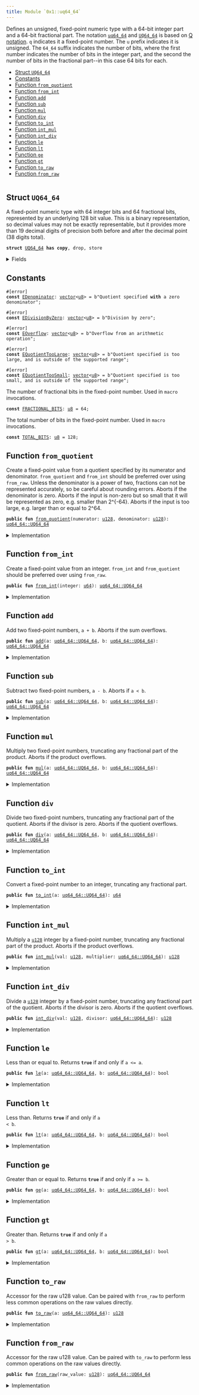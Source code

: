 ```yaml
---
title: Module `0x1::uq64_64`
---
```


Defines an unsigned, fixed-point numeric type with a 64-bit integer part and a 64-bit fractional
part. The notation <code><a href="uq64_64.md#0x1_uq64_64">uq64_64</a></code> and <code><a href="uq64_64.md#0x1_uq64_64_UQ64_64">UQ64_64</a></code> is based on
[Q notation](https://en.wikipedia.org/wiki/Q_(number_format)). <code>q</code> indicates it a fixed-point
number. The <code>u</code> prefix indicates it is unsigned. The <code>64_64</code> suffix indicates the number of
bits, where the first number indicates the number of bits in the integer part, and the second
the number of bits in the fractional part--in this case 64 bits for each.


-  [Struct `UQ64_64`](#0x1_uq64_64_UQ64_64)
-  [Constants](#@Constants_0)
-  [Function `from_quotient`](#0x1_uq64_64_from_quotient)
-  [Function `from_int`](#0x1_uq64_64_from_int)
-  [Function `add`](#0x1_uq64_64_add)
-  [Function `sub`](#0x1_uq64_64_sub)
-  [Function `mul`](#0x1_uq64_64_mul)
-  [Function `div`](#0x1_uq64_64_div)
-  [Function `to_int`](#0x1_uq64_64_to_int)
-  [Function `int_mul`](#0x1_uq64_64_int_mul)
-  [Function `int_div`](#0x1_uq64_64_int_div)
-  [Function `le`](#0x1_uq64_64_le)
-  [Function `lt`](#0x1_uq64_64_lt)
-  [Function `ge`](#0x1_uq64_64_ge)
-  [Function `gt`](#0x1_uq64_64_gt)
-  [Function `to_raw`](#0x1_uq64_64_to_raw)
-  [Function `from_raw`](#0x1_uq64_64_from_raw)


<pre><code></code></pre>



<a name="0x1_uq64_64_UQ64_64"></a>

## Struct `UQ64_64`

A fixed-point numeric type with 64 integer bits and 64 fractional bits, represented by an
underlying 128 bit value. This is a binary representation, so decimal values may not be exactly
representable, but it provides more than 19 decimal digits of precision both before and after
the decimal point (38 digits total).


<pre><code><b>struct</b> <a href="uq64_64.md#0x1_uq64_64_UQ64_64">UQ64_64</a> <b>has</b> <b>copy</b>, drop, store
</code></pre>



<details>
<summary>Fields</summary>


<dl>
<dt>
<code>pos0: <a href="u128.md#0x1_u128">u128</a></code>
</dt>
<dd>

</dd>
</dl>


</details>

<a name="@Constants_0"></a>

## Constants


<a name="0x1_uq64_64_EDenominator"></a>



<pre><code>#[error]
<b>const</b> <a href="uq64_64.md#0x1_uq64_64_EDenominator">EDenominator</a>: <a href="vector.md#0x1_vector">vector</a>&lt;<a href="u8.md#0x1_u8">u8</a>&gt; = b"Quotient specified <b>with</b> a zero denominator";
</code></pre>



<a name="0x1_uq64_64_EDivisionByZero"></a>



<pre><code>#[error]
<b>const</b> <a href="uq64_64.md#0x1_uq64_64_EDivisionByZero">EDivisionByZero</a>: <a href="vector.md#0x1_vector">vector</a>&lt;<a href="u8.md#0x1_u8">u8</a>&gt; = b"Division by zero";
</code></pre>



<a name="0x1_uq64_64_EOverflow"></a>



<pre><code>#[error]
<b>const</b> <a href="uq64_64.md#0x1_uq64_64_EOverflow">EOverflow</a>: <a href="vector.md#0x1_vector">vector</a>&lt;<a href="u8.md#0x1_u8">u8</a>&gt; = b"Overflow from an arithmetic operation";
</code></pre>



<a name="0x1_uq64_64_EQuotientTooLarge"></a>



<pre><code>#[error]
<b>const</b> <a href="uq64_64.md#0x1_uq64_64_EQuotientTooLarge">EQuotientTooLarge</a>: <a href="vector.md#0x1_vector">vector</a>&lt;<a href="u8.md#0x1_u8">u8</a>&gt; = b"Quotient specified is too large, and is outside of the supported range";
</code></pre>



<a name="0x1_uq64_64_EQuotientTooSmall"></a>



<pre><code>#[error]
<b>const</b> <a href="uq64_64.md#0x1_uq64_64_EQuotientTooSmall">EQuotientTooSmall</a>: <a href="vector.md#0x1_vector">vector</a>&lt;<a href="u8.md#0x1_u8">u8</a>&gt; = b"Quotient specified is too small, and is outside of the supported range";
</code></pre>



<a name="0x1_uq64_64_FRACTIONAL_BITS"></a>

The number of fractional bits in the fixed-point number. Used in <code>macro</code> invocations.


<pre><code><b>const</b> <a href="uq64_64.md#0x1_uq64_64_FRACTIONAL_BITS">FRACTIONAL_BITS</a>: <a href="u8.md#0x1_u8">u8</a> = 64;
</code></pre>



<a name="0x1_uq64_64_TOTAL_BITS"></a>

The total number of bits in the fixed-point number. Used in <code>macro</code> invocations.


<pre><code><b>const</b> <a href="uq64_64.md#0x1_uq64_64_TOTAL_BITS">TOTAL_BITS</a>: <a href="u8.md#0x1_u8">u8</a> = 128;
</code></pre>



<a name="0x1_uq64_64_from_quotient"></a>

## Function `from_quotient`

Create a fixed-point value from a quotient specified by its numerator and denominator.
<code>from_quotient</code> and <code>from_int</code> should be preferred over using <code>from_raw</code>.
Unless the denominator is a power of two, fractions can not be represented accurately,
so be careful about rounding errors.
Aborts if the denominator is zero.
Aborts if the input is non-zero but so small that it will be represented as zero, e.g. smaller
than 2^{-64}.
Aborts if the input is too large, e.g. larger than or equal to 2^64.


<pre><code><b>public</b> <b>fun</b> <a href="uq64_64.md#0x1_uq64_64_from_quotient">from_quotient</a>(numerator: <a href="u128.md#0x1_u128">u128</a>, denominator: <a href="u128.md#0x1_u128">u128</a>): <a href="uq64_64.md#0x1_uq64_64_UQ64_64">uq64_64::UQ64_64</a>
</code></pre>



<details>
<summary>Implementation</summary>


<pre><code><b>public</b> <b>fun</b> <a href="uq64_64.md#0x1_uq64_64_from_quotient">from_quotient</a>(numerator: <a href="u128.md#0x1_u128">u128</a>, denominator: <a href="u128.md#0x1_u128">u128</a>): <a href="uq64_64.md#0x1_uq64_64_UQ64_64">UQ64_64</a> {
    <a href="uq64_64.md#0x1_uq64_64_UQ64_64">UQ64_64</a>(std::macros::uq_from_quotient!&lt;<a href="u128.md#0x1_u128">u128</a>, <a href="u256.md#0x1_u256">u256</a>&gt;(
        numerator,
        denominator,
        std::u128::max_value!(),
        <a href="uq64_64.md#0x1_uq64_64_TOTAL_BITS">TOTAL_BITS</a>,
        <a href="uq64_64.md#0x1_uq64_64_FRACTIONAL_BITS">FRACTIONAL_BITS</a>,
        <b>abort</b> <a href="uq64_64.md#0x1_uq64_64_EDenominator">EDenominator</a>,
        <b>abort</b> <a href="uq64_64.md#0x1_uq64_64_EQuotientTooSmall">EQuotientTooSmall</a>,
        <b>abort</b> <a href="uq64_64.md#0x1_uq64_64_EQuotientTooLarge">EQuotientTooLarge</a>,
    ))
}
</code></pre>



</details>

<a name="0x1_uq64_64_from_int"></a>

## Function `from_int`

Create a fixed-point value from an integer.
<code>from_int</code> and <code>from_quotient</code> should be preferred over using <code>from_raw</code>.


<pre><code><b>public</b> <b>fun</b> <a href="uq64_64.md#0x1_uq64_64_from_int">from_int</a>(integer: <a href="u64.md#0x1_u64">u64</a>): <a href="uq64_64.md#0x1_uq64_64_UQ64_64">uq64_64::UQ64_64</a>
</code></pre>



<details>
<summary>Implementation</summary>


<pre><code><b>public</b> <b>fun</b> <a href="uq64_64.md#0x1_uq64_64_from_int">from_int</a>(integer: <a href="u64.md#0x1_u64">u64</a>): <a href="uq64_64.md#0x1_uq64_64_UQ64_64">UQ64_64</a> {
    <a href="uq64_64.md#0x1_uq64_64_UQ64_64">UQ64_64</a>(std::macros::uq_from_int!(integer, <a href="uq64_64.md#0x1_uq64_64_FRACTIONAL_BITS">FRACTIONAL_BITS</a>))
}
</code></pre>



</details>

<a name="0x1_uq64_64_add"></a>

## Function `add`

Add two fixed-point numbers, <code>a + b</code>.
Aborts if the sum overflows.


<pre><code><b>public</b> <b>fun</b> <a href="uq64_64.md#0x1_uq64_64_add">add</a>(a: <a href="uq64_64.md#0x1_uq64_64_UQ64_64">uq64_64::UQ64_64</a>, b: <a href="uq64_64.md#0x1_uq64_64_UQ64_64">uq64_64::UQ64_64</a>): <a href="uq64_64.md#0x1_uq64_64_UQ64_64">uq64_64::UQ64_64</a>
</code></pre>



<details>
<summary>Implementation</summary>


<pre><code><b>public</b> <b>fun</b> <a href="uq64_64.md#0x1_uq64_64_add">add</a>(a: <a href="uq64_64.md#0x1_uq64_64_UQ64_64">UQ64_64</a>, b: <a href="uq64_64.md#0x1_uq64_64_UQ64_64">UQ64_64</a>): <a href="uq64_64.md#0x1_uq64_64_UQ64_64">UQ64_64</a> {
    <a href="uq64_64.md#0x1_uq64_64_UQ64_64">UQ64_64</a>(std::macros::uq_add!&lt;<a href="u128.md#0x1_u128">u128</a>, <a href="u256.md#0x1_u256">u256</a>&gt;(
        a.0,
        b.0,
        std::u128::max_value!(),
        <b>abort</b> <a href="uq64_64.md#0x1_uq64_64_EOverflow">EOverflow</a>,
    ))
}
</code></pre>



</details>

<a name="0x1_uq64_64_sub"></a>

## Function `sub`

Subtract two fixed-point numbers, <code>a - b</code>.
Aborts if <code>a &lt; b</code>.


<pre><code><b>public</b> <b>fun</b> <a href="uq64_64.md#0x1_uq64_64_sub">sub</a>(a: <a href="uq64_64.md#0x1_uq64_64_UQ64_64">uq64_64::UQ64_64</a>, b: <a href="uq64_64.md#0x1_uq64_64_UQ64_64">uq64_64::UQ64_64</a>): <a href="uq64_64.md#0x1_uq64_64_UQ64_64">uq64_64::UQ64_64</a>
</code></pre>



<details>
<summary>Implementation</summary>


<pre><code><b>public</b> <b>fun</b> <a href="uq64_64.md#0x1_uq64_64_sub">sub</a>(a: <a href="uq64_64.md#0x1_uq64_64_UQ64_64">UQ64_64</a>, b: <a href="uq64_64.md#0x1_uq64_64_UQ64_64">UQ64_64</a>): <a href="uq64_64.md#0x1_uq64_64_UQ64_64">UQ64_64</a> {
    <a href="uq64_64.md#0x1_uq64_64_UQ64_64">UQ64_64</a>(std::macros::uq_sub!(a.0, b.0, <b>abort</b> <a href="uq64_64.md#0x1_uq64_64_EOverflow">EOverflow</a>))
}
</code></pre>



</details>

<a name="0x1_uq64_64_mul"></a>

## Function `mul`

Multiply two fixed-point numbers, truncating any fractional part of the product.
Aborts if the product overflows.


<pre><code><b>public</b> <b>fun</b> <a href="uq64_64.md#0x1_uq64_64_mul">mul</a>(a: <a href="uq64_64.md#0x1_uq64_64_UQ64_64">uq64_64::UQ64_64</a>, b: <a href="uq64_64.md#0x1_uq64_64_UQ64_64">uq64_64::UQ64_64</a>): <a href="uq64_64.md#0x1_uq64_64_UQ64_64">uq64_64::UQ64_64</a>
</code></pre>



<details>
<summary>Implementation</summary>


<pre><code><b>public</b> <b>fun</b> <a href="uq64_64.md#0x1_uq64_64_mul">mul</a>(a: <a href="uq64_64.md#0x1_uq64_64_UQ64_64">UQ64_64</a>, b: <a href="uq64_64.md#0x1_uq64_64_UQ64_64">UQ64_64</a>): <a href="uq64_64.md#0x1_uq64_64_UQ64_64">UQ64_64</a> {
    <a href="uq64_64.md#0x1_uq64_64_UQ64_64">UQ64_64</a>(<a href="uq64_64.md#0x1_uq64_64_int_mul">int_mul</a>(a.0, b))
}
</code></pre>



</details>

<a name="0x1_uq64_64_div"></a>

## Function `div`

Divide two fixed-point numbers, truncating any fractional part of the quotient.
Aborts if the divisor is zero.
Aborts if the quotient overflows.


<pre><code><b>public</b> <b>fun</b> <a href="uq64_64.md#0x1_uq64_64_div">div</a>(a: <a href="uq64_64.md#0x1_uq64_64_UQ64_64">uq64_64::UQ64_64</a>, b: <a href="uq64_64.md#0x1_uq64_64_UQ64_64">uq64_64::UQ64_64</a>): <a href="uq64_64.md#0x1_uq64_64_UQ64_64">uq64_64::UQ64_64</a>
</code></pre>



<details>
<summary>Implementation</summary>


<pre><code><b>public</b> <b>fun</b> <a href="uq64_64.md#0x1_uq64_64_div">div</a>(a: <a href="uq64_64.md#0x1_uq64_64_UQ64_64">UQ64_64</a>, b: <a href="uq64_64.md#0x1_uq64_64_UQ64_64">UQ64_64</a>): <a href="uq64_64.md#0x1_uq64_64_UQ64_64">UQ64_64</a> {
    <a href="uq64_64.md#0x1_uq64_64_UQ64_64">UQ64_64</a>(<a href="uq64_64.md#0x1_uq64_64_int_div">int_div</a>(a.0, b))
}
</code></pre>



</details>

<a name="0x1_uq64_64_to_int"></a>

## Function `to_int`

Convert a fixed-point number to an integer, truncating any fractional part.


<pre><code><b>public</b> <b>fun</b> <a href="uq64_64.md#0x1_uq64_64_to_int">to_int</a>(a: <a href="uq64_64.md#0x1_uq64_64_UQ64_64">uq64_64::UQ64_64</a>): <a href="u64.md#0x1_u64">u64</a>
</code></pre>



<details>
<summary>Implementation</summary>


<pre><code><b>public</b> <b>fun</b> <a href="uq64_64.md#0x1_uq64_64_to_int">to_int</a>(a: <a href="uq64_64.md#0x1_uq64_64_UQ64_64">UQ64_64</a>): <a href="u64.md#0x1_u64">u64</a> {
    std::macros::uq_to_int!(a.0, <a href="uq64_64.md#0x1_uq64_64_FRACTIONAL_BITS">FRACTIONAL_BITS</a>)
}
</code></pre>



</details>

<a name="0x1_uq64_64_int_mul"></a>

## Function `int_mul`

Multiply a <code><a href="u128.md#0x1_u128">u128</a></code> integer by a fixed-point number, truncating any fractional part of the product.
Aborts if the product overflows.


<pre><code><b>public</b> <b>fun</b> <a href="uq64_64.md#0x1_uq64_64_int_mul">int_mul</a>(val: <a href="u128.md#0x1_u128">u128</a>, multiplier: <a href="uq64_64.md#0x1_uq64_64_UQ64_64">uq64_64::UQ64_64</a>): <a href="u128.md#0x1_u128">u128</a>
</code></pre>



<details>
<summary>Implementation</summary>


<pre><code><b>public</b> <b>fun</b> <a href="uq64_64.md#0x1_uq64_64_int_mul">int_mul</a>(val: <a href="u128.md#0x1_u128">u128</a>, multiplier: <a href="uq64_64.md#0x1_uq64_64_UQ64_64">UQ64_64</a>): <a href="u128.md#0x1_u128">u128</a> {
    std::macros::uq_int_mul!&lt;<a href="u128.md#0x1_u128">u128</a>, <a href="u256.md#0x1_u256">u256</a>&gt;(
        val,
        multiplier.0,
        std::u128::max_value!(),
        <a href="uq64_64.md#0x1_uq64_64_FRACTIONAL_BITS">FRACTIONAL_BITS</a>,
        <b>abort</b> <a href="uq64_64.md#0x1_uq64_64_EOverflow">EOverflow</a>,
    )
}
</code></pre>



</details>

<a name="0x1_uq64_64_int_div"></a>

## Function `int_div`

Divide a <code><a href="u128.md#0x1_u128">u128</a></code> integer by a fixed-point number, truncating any fractional part of the quotient.
Aborts if the divisor is zero.
Aborts if the quotient overflows.


<pre><code><b>public</b> <b>fun</b> <a href="uq64_64.md#0x1_uq64_64_int_div">int_div</a>(val: <a href="u128.md#0x1_u128">u128</a>, divisor: <a href="uq64_64.md#0x1_uq64_64_UQ64_64">uq64_64::UQ64_64</a>): <a href="u128.md#0x1_u128">u128</a>
</code></pre>



<details>
<summary>Implementation</summary>


<pre><code><b>public</b> <b>fun</b> <a href="uq64_64.md#0x1_uq64_64_int_div">int_div</a>(val: <a href="u128.md#0x1_u128">u128</a>, divisor: <a href="uq64_64.md#0x1_uq64_64_UQ64_64">UQ64_64</a>): <a href="u128.md#0x1_u128">u128</a> {
    std::macros::uq_int_div!&lt;<a href="u128.md#0x1_u128">u128</a>, <a href="u256.md#0x1_u256">u256</a>&gt;(
        val,
        divisor.0,
        std::u128::max_value!(),
        <a href="uq64_64.md#0x1_uq64_64_FRACTIONAL_BITS">FRACTIONAL_BITS</a>,
        <b>abort</b> <a href="uq64_64.md#0x1_uq64_64_EDivisionByZero">EDivisionByZero</a>,
        <b>abort</b> <a href="uq64_64.md#0x1_uq64_64_EOverflow">EOverflow</a>,
    )
}
</code></pre>



</details>

<a name="0x1_uq64_64_le"></a>

## Function `le`

Less than or equal to. Returns <code><b>true</b></code> if and only if <code>a &lt;= a</code>.


<pre><code><b>public</b> <b>fun</b> <a href="uq64_64.md#0x1_uq64_64_le">le</a>(a: <a href="uq64_64.md#0x1_uq64_64_UQ64_64">uq64_64::UQ64_64</a>, b: <a href="uq64_64.md#0x1_uq64_64_UQ64_64">uq64_64::UQ64_64</a>): bool
</code></pre>



<details>
<summary>Implementation</summary>


<pre><code><b>public</b> <b>fun</b> <a href="uq64_64.md#0x1_uq64_64_le">le</a>(a: <a href="uq64_64.md#0x1_uq64_64_UQ64_64">UQ64_64</a>, b: <a href="uq64_64.md#0x1_uq64_64_UQ64_64">UQ64_64</a>): bool {
    a.0 &lt;= b.0
}
</code></pre>



</details>

<a name="0x1_uq64_64_lt"></a>

## Function `lt`

Less than. Returns <code><b>true</b></code> if and only if <code>a &lt; b</code>.


<pre><code><b>public</b> <b>fun</b> <a href="uq64_64.md#0x1_uq64_64_lt">lt</a>(a: <a href="uq64_64.md#0x1_uq64_64_UQ64_64">uq64_64::UQ64_64</a>, b: <a href="uq64_64.md#0x1_uq64_64_UQ64_64">uq64_64::UQ64_64</a>): bool
</code></pre>



<details>
<summary>Implementation</summary>


<pre><code><b>public</b> <b>fun</b> <a href="uq64_64.md#0x1_uq64_64_lt">lt</a>(a: <a href="uq64_64.md#0x1_uq64_64_UQ64_64">UQ64_64</a>, b: <a href="uq64_64.md#0x1_uq64_64_UQ64_64">UQ64_64</a>): bool {
    a.0 &lt; b.0
}
</code></pre>



</details>

<a name="0x1_uq64_64_ge"></a>

## Function `ge`

Greater than or equal to. Returns <code><b>true</b></code> if and only if <code>a &gt;= b</code>.


<pre><code><b>public</b> <b>fun</b> <a href="uq64_64.md#0x1_uq64_64_ge">ge</a>(a: <a href="uq64_64.md#0x1_uq64_64_UQ64_64">uq64_64::UQ64_64</a>, b: <a href="uq64_64.md#0x1_uq64_64_UQ64_64">uq64_64::UQ64_64</a>): bool
</code></pre>



<details>
<summary>Implementation</summary>


<pre><code><b>public</b> <b>fun</b> <a href="uq64_64.md#0x1_uq64_64_ge">ge</a>(a: <a href="uq64_64.md#0x1_uq64_64_UQ64_64">UQ64_64</a>, b: <a href="uq64_64.md#0x1_uq64_64_UQ64_64">UQ64_64</a>): bool {
    a.0 &gt;= b.0
}
</code></pre>



</details>

<a name="0x1_uq64_64_gt"></a>

## Function `gt`

Greater than. Returns <code><b>true</b></code> if and only if <code>a &gt; b</code>.


<pre><code><b>public</b> <b>fun</b> <a href="uq64_64.md#0x1_uq64_64_gt">gt</a>(a: <a href="uq64_64.md#0x1_uq64_64_UQ64_64">uq64_64::UQ64_64</a>, b: <a href="uq64_64.md#0x1_uq64_64_UQ64_64">uq64_64::UQ64_64</a>): bool
</code></pre>



<details>
<summary>Implementation</summary>


<pre><code><b>public</b> <b>fun</b> <a href="uq64_64.md#0x1_uq64_64_gt">gt</a>(a: <a href="uq64_64.md#0x1_uq64_64_UQ64_64">UQ64_64</a>, b: <a href="uq64_64.md#0x1_uq64_64_UQ64_64">UQ64_64</a>): bool {
    a.0 &gt; b.0
}
</code></pre>



</details>

<a name="0x1_uq64_64_to_raw"></a>

## Function `to_raw`

Accessor for the raw u128 value. Can be paired with <code>from_raw</code> to perform less common operations
on the raw values directly.


<pre><code><b>public</b> <b>fun</b> <a href="uq64_64.md#0x1_uq64_64_to_raw">to_raw</a>(a: <a href="uq64_64.md#0x1_uq64_64_UQ64_64">uq64_64::UQ64_64</a>): <a href="u128.md#0x1_u128">u128</a>
</code></pre>



<details>
<summary>Implementation</summary>


<pre><code><b>public</b> <b>fun</b> <a href="uq64_64.md#0x1_uq64_64_to_raw">to_raw</a>(a: <a href="uq64_64.md#0x1_uq64_64_UQ64_64">UQ64_64</a>): <a href="u128.md#0x1_u128">u128</a> {
    a.0
}
</code></pre>



</details>

<a name="0x1_uq64_64_from_raw"></a>

## Function `from_raw`

Accessor for the raw u128 value. Can be paired with <code>to_raw</code> to perform less common operations
on the raw values directly.


<pre><code><b>public</b> <b>fun</b> <a href="uq64_64.md#0x1_uq64_64_from_raw">from_raw</a>(raw_value: <a href="u128.md#0x1_u128">u128</a>): <a href="uq64_64.md#0x1_uq64_64_UQ64_64">uq64_64::UQ64_64</a>
</code></pre>



<details>
<summary>Implementation</summary>


<pre><code><b>public</b> <b>fun</b> <a href="uq64_64.md#0x1_uq64_64_from_raw">from_raw</a>(raw_value: <a href="u128.md#0x1_u128">u128</a>): <a href="uq64_64.md#0x1_uq64_64_UQ64_64">UQ64_64</a> {
    <a href="uq64_64.md#0x1_uq64_64_UQ64_64">UQ64_64</a>(raw_value)
}
</code></pre>



</details>
